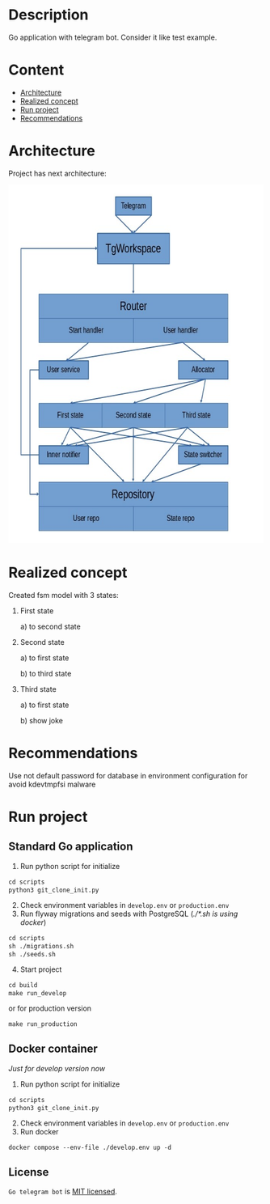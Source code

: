 # Description

Go application with telegram bot. Consider it like test example.

# Content

* [Architecture](#architecture)
* [Realized concept](#realized-concept)
* [Run project](#run-project)
* [Recommendations](#recommendations)

# Architecture
Project has next architecture:
<p align="center">
<img src="./readmectx/tgbot.png"
  alt="Arch image"
  width="679" height="708">
</p>

# Realized concept
Created fsm model with 3 states:
1) First state

    a) to second state

2) Second state

    a) to first state

    b) to third state

3) Third state

    a) to first state

    b) show joke

# Recommendations
Use not default password for database in environment configuration for avoid kdevtmpfsi malware
# Run project

## Standard  Go application
1. Run python script for initialize
```shell
cd scripts
python3 git_clone_init.py
```
2. Check environment variables in `develop.env` or `production.env`
3. Run flyway migrations and seeds with PostgreSQL (<i>./*.sh is using docker</i>)
```shell
cd scripts
sh ./migrations.sh
sh ./seeds.sh
```
4. Start project
```shell
cd build
make run_develop
```
or for production version
```shell
make run_production
```

## Docker container
<i>Just for develop version now</I>
1. Run python script for initialize
```shell
cd scripts
python3 git_clone_init.py
```
2. Check environment variables in `develop.env` or `production.env`
3. Run docker
```shell
docker compose --env-file ./develop.env up -d
```
## License

`Go telegram bot` is [MIT licensed](LICENSE).
